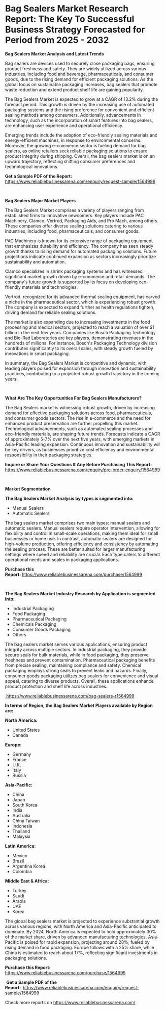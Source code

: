 <p><h1>Bag Sealers Market Research Report: The Key To Successful Business Strategy Forecasted for Period from 2025 - 2032</h1></p><p><strong>Bag Sealers Market Analysis and Latest Trends</strong></p>
<p><p>Bag sealers are devices used to securely close packaging bags, ensuring product freshness and safety. They are widely utilized across various industries, including food and beverage, pharmaceuticals, and consumer goods, due to the rising demand for efficient packaging solutions. As the global focus on sustainable packaging increases, bag sealers that promote waste reduction and extend product shelf life are gaining popularity.</p><p>The Bag Sealers Market is expected to grow at a CAGR of 13.2% during the forecast period. This growth is driven by the increasing use of automated packaging systems and the rising preference for convenient and efficient sealing methods among consumers. Additionally, advancements in technology, such as the incorporation of smart features into bag sealers, are enhancing user experience and operational efficiency. </p><p>Emerging trends include the adoption of eco-friendly sealing materials and energy-efficient machines, in response to environmental concerns. Moreover, the growing e-commerce sector is fueling demand for bag sealers, as online retailers seek reliable packaging solutions to ensure product integrity during shipping. Overall, the bag sealers market is on an upward trajectory, reflecting shifting consumer preferences and technological innovations.</p></p>
<p><strong>Get a Sample PDF of the Report:&nbsp;</strong> <a href="https://www.reliablebusinessarena.com/enquiry/request-sample/1564999?utm_campaign=2987&utm_medium=2&utm_source=Github&utm_content=ia&utm_term=11042025&utm_id=bag-sealers">https://www.reliablebusinessarena.com/enquiry/request-sample/1564999</a></p>
<p>&nbsp;</p>
<p><strong>Bag Sealers Major Market Players</strong></p>
<p><p>The Bag Sealers Market comprises a variety of players ranging from established firms to innovative newcomers. Key players include PAC Machinery, Clamco, Vertrod, Packaging Aids, and Pro Mach, among others. These companies offer diverse sealing solutions catering to various industries, including food, pharmaceuticals, and consumer goods.</p><p>PAC Machinery is known for its extensive range of packaging equipment that emphasizes durability and efficiency. The company has seen steady growth thanks to rising demand for automated packaging solutions. Future projections indicate continued expansion as sectors increasingly prioritize sustainability and automation.</p><p>Clamco specializes in shrink packaging systems and has witnessed significant market growth driven by e-commerce and retail demands. The company's future growth is supported by its focus on developing eco-friendly materials and technologies.</p><p>Vertrod, recognized for its advanced thermal sealing equipment, has carved a niche in the pharmaceutical sector, which is experiencing robust growth. The company is expected to expand further as health regulations tighten, driving demand for reliable sealing solutions.</p><p>The market is also expanding due to increasing investments in the food processing and medical sectors, projected to reach a valuation of over $1 billion in the next few years. Companies like Bosch Packaging Technology and Bio-Rad Laboratories are key players, demonstrating revenues in the hundreds of millions. For instance, Bosch's Packaging Technology division contributes significantly to its overall sales, with steady growth fueled by innovations in smart packaging.</p><p>In summary, the Bag Sealers Market is competitive and dynamic, with leading players poised for expansion through innovation and sustainability practices, contributing to a projected robust growth trajectory in the coming years.</p></p>
<p>&nbsp;</p>
<p><strong>What Are The Key Opportunities For Bag Sealers Manufacturers?</strong></p>
<p><p>The Bag Sealers market is witnessing robust growth, driven by increasing demand for effective packaging solutions across food, pharmaceuticals, and consumer goods sectors. The rise in e-commerce and the need for enhanced product preservation are further propelling this market. Technological advancements, such as automated sealing processes and eco-friendly materials, are shaping future trends. Forecasts indicate a CAGR of approximately 5-7% over the next five years, with emerging markets in Asia-Pacific leading expansion. Continuous innovation and sustainability will be key drivers, as businesses prioritize cost efficiency and environmental responsibility in their packaging strategies.</p></p>
<p><strong>Inquire or Share Your Questions If Any Before Purchasing This Report:</strong> <a href="https://www.reliablebusinessarena.com/enquiry/pre-order-enquiry/1564999?utm_campaign=2987&utm_medium=2&utm_source=Github&utm_content=ia&utm_term=11042025&utm_id=bag-sealers">https://www.reliablebusinessarena.com/enquiry/pre-order-enquiry/1564999</a></p>
<p>&nbsp;</p>
<p><strong>Market Segmentation</strong></p>
<p><strong>The Bag Sealers Market Analysis by types is segmented into:</strong></p>
<p><ul><li>Manual Sealers</li><li>Automatic Sealers</li></ul></p>
<p><p>The bag sealers market comprises two main types: manual sealers and automatic sealers. Manual sealers require operator intervention, allowing for flexibility and control in small-scale operations, making them ideal for small businesses or home use. In contrast, automatic sealers are designed for high-volume production, offering efficiency and consistency by automating the sealing process. These are better suited for larger manufacturing settings where speed and reliability are crucial. Each type caters to different operational needs and scales in packaging applications.</p></p>
<p><strong>Purchase this Report:&nbsp;</strong><a href="https://www.reliablebusinessarena.com/purchase/1564999?utm_campaign=2987&utm_medium=2&utm_source=Github&utm_content=ia&utm_term=11042025&utm_id=bag-sealers">https://www.reliablebusinessarena.com/purchase/1564999</a></p>
<p>&nbsp;</p>
<p><strong>The Bag Sealers Market Industry Research by Application is segmented into:</strong></p>
<p><ul><li>Industrial Packaging</li><li>Food Packaging</li><li>Pharmaceutical Packaging</li><li>Chemicals Packaging</li><li>Consumer Goods Packaging</li><li>Others</li></ul></p>
<p><p>The bag sealers market serves various applications, ensuring product integrity across multiple sectors. In industrial packaging, they provide secure seals for bulk materials, while in food packaging, they preserve freshness and prevent contamination. Pharmaceutical packaging benefits from precise sealing, maintaining compliance and safety. Chemical packaging employs strong seals to prevent leaks and hazards. Finally, consumer goods packaging utilizes bag sealers for convenience and visual appeal, catering to diverse products. Overall, these applications enhance product protection and shelf life across industries.</p></p>
<p><a href="https://www.reliablebusinessarena.com/bag-sealers-r1564999?utm_campaign=2987&utm_medium=2&utm_source=Github&utm_content=ia&utm_term=11042025&utm_id=bag-sealers">&nbsp;https://www.reliablebusinessarena.com/bag-sealers-r1564999</a></p>
<p><strong>In terms of Region, the Bag Sealers Market Players available by Region are:</strong></p>
<p>
    <p> <strong> North America: </strong>
        <ul>
            <li>United States</li>
            <li>Canada</li>
        </ul>
        </p> 
    <p> <strong> Europe: </strong>
        <ul>
            <li>Germany</li>
            <li>France</li>
            <li>U.K.</li>
            <li>Italy</li>
            <li>Russia</li>
        </ul>
        </p> 
    <p> <strong> Asia-Pacific: </strong>
        <ul>
            <li>China</li>
            <li>Japan</li>
            <li>South Korea</li>
            <li>India</li>
            <li>Australia</li>
            <li>China Taiwan</li>
            <li>Indonesia</li>
            <li>Thailand</li>
            <li>Malaysia</li>
        </ul>
        </p> 
    <p> <strong> Latin America: </strong>
        <ul>
            <li>Mexico</li>
            <li>Brazil</li>
            <li>Argentina Korea</li>
            <li>Colombia</li>
        </ul>
        </p> 
    <p> <strong> Middle East & Africa: </strong>
        <ul>
            <li>Turkey</li>
            <li>Saudi</li>
            <li>Arabia</li>
            <li>UAE</li>
            <li>Korea</li>
        </ul>
    </p>
    </p>
<p><p>The global bag sealers market is projected to experience substantial growth across various regions, with North America and Asia-Pacific anticipated to dominate. By 2024, North America is expected to hold approximately 30% of the market share, driven by advanced manufacturing technologies. Asia-Pacific is poised for rapid expansion, projecting around 28%, fueled by rising demand in food packaging. Europe follows with a 25% share, while China is estimated to reach about 17%, reflecting significant investments in packaging solutions.</p></p>
<p><strong>Purchase this Report: </strong><a href="https://www.reliablebusinessarena.com/purchase/1564999?utm_campaign=2987&utm_medium=2&utm_source=Github&utm_content=ia&utm_term=11042025&utm_id=bag-sealers">https://www.reliablebusinessarena.com/purchase/1564999</a></p>
<p>&nbsp;<strong>Get a Sample PDF of the Report:&nbsp;&nbsp;</strong><a href="https://www.reliablebusinessarena.com/enquiry/request-sample/1564999?utm_campaign=2987&utm_medium=2&utm_source=Github&utm_content=ia&utm_term=11042025&utm_id=bag-sealers">https://www.reliablebusinessarena.com/enquiry/request-sample/1564999</a></p>
<p><strong></strong></p>
<p>Check more reports on <a href="https://www.reliablebusinessarena.com/?utm_campaign=2987&utm_medium=2&utm_source=Github&utm_content=ia&utm_term=11042025&utm_id=bag-sealers">https://www.reliablebusinessarena.com/</a></p>